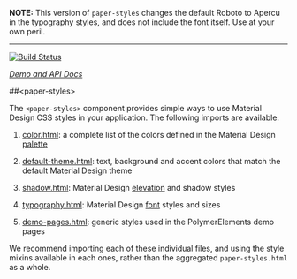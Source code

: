 **NOTE:** This version of `paper-styles` changes the default Roboto to Apercu
in the typography styles, and does not include the font itself. Use at your
own peril.

***

<!---

This README is automatically generated from the comments in these files:
paper-styles.html

Edit those files, and our readme bot will duplicate them over here!
Edit this file, and the bot will squash your changes :)

-->

[![Build Status](https://travis-ci.org/PolymerElements/paper-styles.svg?branch=master)](https://travis-ci.org/PolymerElements/paper-styles)

_[Demo and API Docs](https://elements.polymer-project.org/elements/paper-styles)_


##&lt;paper-styles&gt;


The `<paper-styles>` component provides simple ways to use Material Design CSS styles
in your application. The following imports are available:

1. [color.html](https://github.com/PolymerElements/paper-styles/blob/master/color.html):
a complete list of the colors defined in the Material Design [palette](https://www.google.com/design/spec/style/color.html)

2. [default-theme.html](https://github.com/PolymerElements/paper-styles/blob/master/default-theme.html): text,
background and accent colors that match the default Material Design theme

3. [shadow.html](https://github.com/PolymerElements/paper-styles/blob/master/shadow.html): Material Design
[elevation](https://www.google.com/design/spec/what-is-material/elevation-shadows.html) and shadow styles

4. [typography.html](https://github.com/PolymerElements/paper-styles/blob/master/typography.html):
Material Design [font](http://www.google.com/design/spec/style/typography.html#typography-styles) styles and sizes

5. [demo-pages.html](https://github.com/PolymerElements/paper-styles/blob/master/demo-pages.html): generic styles
used in the PolymerElements demo pages

We recommend importing each of these individual files, and using the style mixins
available in each ones, rather than the aggregated `paper-styles.html` as a whole.

